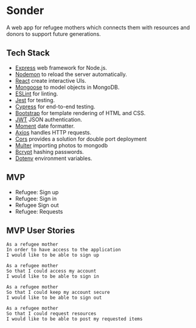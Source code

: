# Sonder
A web app for refugee mothers which connects them with resources and donors to support future generations.

## Tech Stack
- [Express](https://expressjs.com/) web framework for Node.js.
- [Nodemon](https://nodemon.io/) to reload the server automatically.
- [React](https://reactjs.org/) create interactive UIs.
- [Mongoose](https://mongoosejs.com) to model objects in MongoDB.
- [ESLint](https://eslint.org) for linting.
- [Jest](https://jestjs.io/) for testing.
- [Cypress](https://www.cypress.io/) for end-to-end testing.
- [Bootstrap](https://getbootstrap.com/) for template rendering of HTML and CSS.
- [JWT](https://jwt.io/) JSON authentication.
- [Moment]() date formatter.
- [Axios](https://axios-http.com/) handles HTTP requests.
- [Cors](https://momentjs.com/) provides a solution for double port deployment
- [Multer](https://github.com/expressjs/multer/) importing photos to mongodb
- [Bcrypt](https://www.npmjs.com/package/bcryptjs) hashing passwords.
- [Dotenv](https://www.npmjs.com/package/dotenv/) environment variables.

## MVP
- Refugee: Sign up
- Refugee: Sign in
- Refugee Sign out
- Refugee: Requests

## MVP User Stories

~~~~~~
As a refugee mother
In order to have access to the application
I would like to be able to sign up

As a refugee mother
So that I could access my account
I would like to be able to sign in

As a refugee mother
So that I could keep my account secure
I would like to be able to sign out

As a refugee mother
So that I could request resources
I would like to be able to post my requested items
~~~~~~
